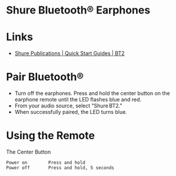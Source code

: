 # Shure Bluetooth® Earphones

# Links

* [Shure Publications | Quick Start Guides | BT2](https://pubs.shure.com/quickstart/BT2/en-US)


# Pair Bluetooth®

* Turn off the earphones. Press and hold the center button on the earphone
  remote until the LED flashes blue and red.
* From your audio source, select "Shure BT2."
* When successfully paired, the LED turns blue.

# Using the Remote

The Center Button

``` 
Power on 		Press and hold
Power off 		Press and hold, 5 seconds 
```

